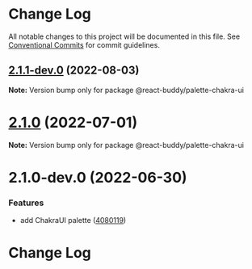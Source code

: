 # Change Log

All notable changes to this project will be documented in this file.
See [Conventional Commits](https://conventionalcommits.org) for commit guidelines.

## [2.1.1-dev.0](https://github.com/react-buddy/ide-toolbox/tree/master/packages/palette-chakra-ui/compare/@react-buddy/palette-chakra-ui@2.1.0...@react-buddy/palette-chakra-ui@2.1.1-dev.0) (2022-08-03)

**Note:** Version bump only for package @react-buddy/palette-chakra-ui





# [2.1.0](https://github.com/react-buddy/ide-toolbox/tree/master/packages/palette-chakra-ui/compare/@react-buddy/palette-chakra-ui@2.1.0-dev.0...@react-buddy/palette-chakra-ui@2.1.0) (2022-07-01)

**Note:** Version bump only for package @react-buddy/palette-chakra-ui





# 2.1.0-dev.0 (2022-06-30)


### Features

* add ChakraUI palette ([4080119](https://github.com/react-buddy/ide-toolbox/tree/master/packages/palette-chakra-ui/commit/40801193d4420f0fd4e05431be8445c1e8ce264c))





# Change Log
